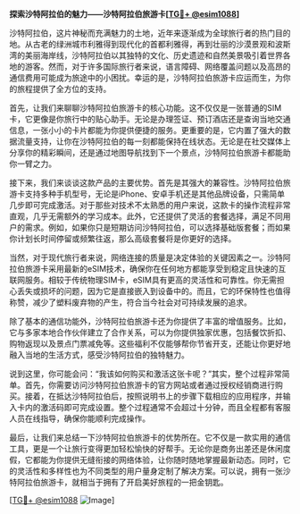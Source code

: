 **探索沙特阿拉伯的魅力——沙特阿拉伯旅游卡[[TG💪+ @esim1088](https://t.me/s/esim1088)]**

沙特阿拉伯，这片神秘而充满魅力的土地，近年来逐渐成为全球旅行者的热门目的地。从古老的绿洲城市利雅得到现代化的首都利雅得，再到壮丽的沙漠景观和波斯湾的美丽海岸线，沙特阿拉伯以其独特的文化、历史遗迹和自然美景吸引着世界各地的游客。然而，对于许多国际旅行者来说，语言障碍、网络覆盖问题以及高昂的通信费用可能成为旅途中的小困扰。幸运的是，沙特阿拉伯旅游卡应运而生，为你的旅程提供了全方位的支持。

首先，让我们来聊聊沙特阿拉伯旅游卡的核心功能。这不仅仅是一张普通的SIM卡，它更像是你旅行中的贴心助手。无论是办理签证、预订酒店还是查询当地交通信息，一张小小的卡片都能为你提供便捷的服务。更重要的是，它内置了强大的数据流量支持，让你在沙特阿拉伯的每一刻都能保持在线状态。无论是在社交媒体上分享你的精彩瞬间，还是通过地图导航找到下一个景点，沙特阿拉伯旅游卡都能助你一臂之力。

接下来，我们来谈谈这款产品的主要优势。首先是其强大的兼容性。沙特阿拉伯旅游卡支持多种手机型号，无论是iPhone、安卓手机还是其他品牌设备，只需简单几步即可完成激活。对于那些对技术不太熟悉的用户来说，这款卡的操作流程非常直观，几乎无需额外的学习成本。此外，它还提供了灵活的套餐选择，满足不同用户的需求。例如，如果你只是短期访问沙特阿拉伯，可以选择基础版套餐；而如果你计划长时间停留或频繁往返，那么高级套餐将是你更好的选择。

当然，对于现代旅行者来说，网络连接的质量是决定体验的关键因素之一。沙特阿拉伯旅游卡采用最新的eSIM技术，确保你在任何地方都能享受到稳定且快速的互联网服务。相较于传统物理SIM卡，eSIM具有更高的灵活性和可靠性。你无需担心丢失或损坏的问题，因为它是直接嵌入到设备中的。而且，它的环保特性也值得称赞，减少了塑料废弃物的产生，符合当今社会对可持续发展的追求。

除了基本的通信功能外，沙特阿拉伯旅游卡还为你提供了丰富的增值服务。比如，它与多家本地合作伙伴建立了合作关系，可以为你提供独家优惠，包括餐饮折扣、购物返现以及景点门票减免等。这些福利不仅能够帮你节省开支，还能让你更好地融入当地的生活方式，感受沙特阿拉伯的独特魅力。

说到这里，你可能会问：“我该如何购买和激活这张卡呢？”其实，整个过程非常简单。首先，你需要访问沙特阿拉伯旅游卡的官方网站或者通过授权经销商进行购买。接着，在抵达沙特阿拉伯后，按照说明书上的步骤下载相应的应用程序，并输入卡内的激活码即可完成设置。整个过程通常不会超过十分钟，而且全程都有客服人员在线指导，确保你能顺利完成操作。

最后，让我们来总结一下沙特阿拉伯旅游卡的优势所在。它不仅是一款实用的通信工具，更是一个让旅行变得更加轻松愉快的好帮手。无论你是商务出差还是休闲度假，它都能为你提供无缝衔接的网络体验，让你随时随地掌握最新动态。同时，它的灵活性和多样性也为不同类型的用户量身定制了解决方案。可以说，拥有一张沙特阿拉伯旅游卡，就相当于拥有了开启美好旅程的一把金钥匙。

[[TG💪+ @esim1088](https://t.me/s/esim1088) ![Image](https://i.postimg.cc/4NQfJmqS/Snipaste-2025-05-13-00-14-12.png)]